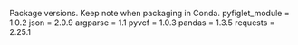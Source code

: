 Package versions. Keep note when packaging in Conda.
    pyfiglet_module = 1.0.2
    json = 2.0.9
    argparse = 1.1
    pyvcf = 1.0.3
    pandas = 1.3.5
    requests = 2.25.1